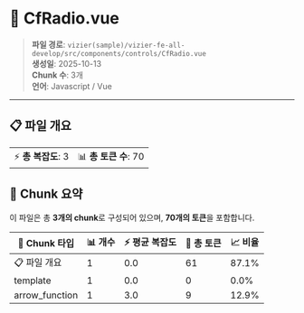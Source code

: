 # 📄 CfRadio.vue

> **파일 경로**: `vizier(sample)/vizier-fe-all-develop/src/components/controls/CfRadio.vue`  
> **생성일**: 2025-10-13  
> **Chunk 수**: 3개  
> **언어**: Javascript / Vue
---


## 📋 파일 개요

| | |
|--|--|
| ⚡ **총 복잡도**: 3 | 📊 **총 토큰 수**: 70 |






## 🧩 Chunk 요약

이 파일은 총 **3개의 chunk**로 구성되어 있으며, **70개의 토큰**을 포함합니다.

| 🧩 Chunk 타입 | 📊 개수 | ⚡ 평균 복잡도 | 📝 총 토큰 | 📈 비율 |
|---------------|--------|-------------|----------|--------|
| 📋 파일 개요 | 1 | 0.0 | 61 | 87.1% |
| template | 1 | 0.0 | 0 | 0.0% |
| arrow_function | 1 | 3.0 | 9 | 12.9% |

